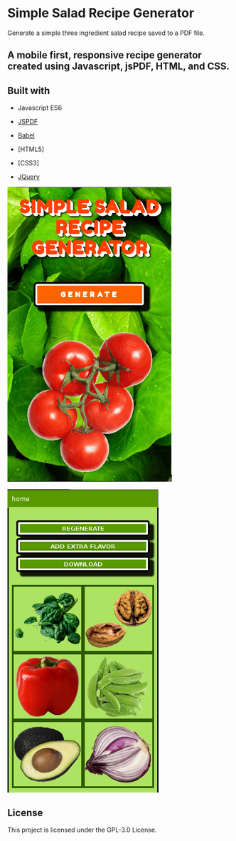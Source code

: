 # Simple Salad Recipe Generator

Generate a simple three ingredient salad recipe saved to a PDF file.


## A mobile first, responsive recipe generator created using Javascript, jsPDF, HTML, and CSS.


## Built with

* Javascript ES6

* [JSPDF](https://parall.ax/products/jspdf)
 
* [Babel](https://babeljs.io/docs/en/)

* [HTML5]

* [CSS3]

* [JQuery](https://jquery.com/)


![screenshot1](images/screenshot1.png)

![screenshot2](images/screenshot2.png)


## License

This project is licensed under the GPL-3.0 License.

